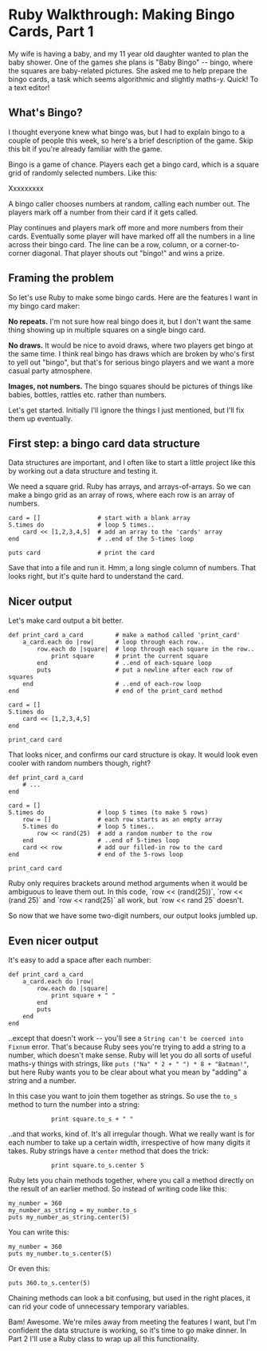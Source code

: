 Ruby Walkthrough: Making Bingo Cards, Part 1
============================================

My wife is having a baby, and my 11 year old daughter wanted to plan the baby shower. One of the games she plans is "Baby Bingo" -- bingo, where the squares are baby-related pictures.  She asked me to help prepare the bingo cards, a task which seems algorithmic and slightly maths-y.  Quick! To a text editor!

What's Bingo?
-------------

I thought everyone knew what bingo was, but I had to explain bingo to a couple of people this week, so here's a brief description of the game. Skip this bit if you're already familiar with the game.

Bingo is a game of chance. Players each get a bingo card, which is a square grid of randomly selected numbers.  Like this:

Xxxxxxxxx

A bingo caller chooses numbers at random, calling each number out.  The players mark off a number from their card if it gets called.

Play continues and players mark off more and more numbers from their cards.  Eventually some player will have marked off all the numbers in a line across their bingo card. The line can be a row, column, or a corner-to-corner diagonal.  That player shouts out "bingo!" and wins a prize.

Framing the problem
-------------------
So let's use Ruby to make some bingo cards.  Here are the features I want in my bingo card maker:

**No repeats.**  I'm not sure how real bingo does it, but I don't want the same thing showing up in multiple squares on a single bingo card.

**No draws.**  It would be nice to avoid draws, where two players get bingo at the same time. I think real bingo has draws which are broken by who's first to yell out "bingo", but that's for serious bingo players and we want a more casual party atmosphere.

**Images, not numbers.**  The bingo squares should be pictures of things like babies, bottles, rattles etc. rather than numbers.

Let's get started.  Initially I'll ignore the things I just mentioned, but I'll fix them up eventually.

First step: a bingo card data structure
---------------------------------------

Data structures are important, and I often like to start a little project like this by working out a data structure and testing it.  

We need a square grid.  Ruby has arrays, and arrays-of-arrays. So we can make a bingo grid as an array of rows, where each row is an array of numbers.

    card = []                # start with a blank array
    5.times do               # loop 5 times..
        card << [1,2,3,4,5]  # add an array to the 'cards' array
    end                      # ..end of the 5-times loop

    puts card                # print the card

Save that into a file and run it.  Hmm, a long single column of numbers.  That looks right, but it's quite hard to understand the card.

Nicer output
------------
Let's make card output a bit better.

    def print_card a_card         # make a mathod called 'print_card'
        a_card.each do |row|      # loop through each row..
            row.each do |square|  # loop through each square in the row..
                print square      # print the current square
            end                   # ..end of each-square loop
            puts                  # put a newline after each row of squares
        end                       # ..end of each-row loop
    end                           # end of the print_card method

    card = []
    5.times do
        card << [1,2,3,4,5]
    end

    print_card card

That looks nicer, and confirms our card structure is okay.  It would look even cooler with random numbers though, right?

    def print_card a_card
        # ...
    end

    card = []
    5.times do               # loop 5 times (to make 5 rows)
        row = []             # each row starts as an empty array
        5.times do           # loop 5 times..
            row << rand(25)  # add a random number to the row
        end                  # ..end of 5-times loop
        card << row          # add our filled-in row to the card
    end                      # end of the 5-rows loop

    print_card card

<aside class="note language ruby">
    Ruby only requires brackets around method arguments when it would be ambiguous to leave them out.  In this code, `row << (rand(25))`, `row << (rand 25)` and `row << rand(25)` all work, but `row << rand 25` doesn't.
</aside>

So now that we have some two-digit numbers, our output looks jumbled up.

Even nicer output
-----------------

It's easy to add a space after each number:

    def print_card a_card
        a_card.each do |row|
            row.each do |square|
                print square + " "
            end
            puts
        end
    end

..except that doesn't work -- you'll see a `String can't be coerced into Fixnum` error.  That's because Ruby sees you're trying to add a string to a number, which doesn't make sense.  Ruby will let you do  all sorts of useful maths-y things with strings, like `puts ("Na" * 2 + " ") * 8 + "Batman!"`, but here Ruby wants you to be clear about what you mean by "adding" a string and a number.

In this case you want to join them together as strings.  So use the `to_s` method to turn the number into a string:

                print square.to_s + " "

..and that works, kind of.  It's all irregular though.  What we really want is for each number to take up a certain width, irrespective of how many digits it takes.  Ruby strings have a `center` method that does the trick:

                print square.to_s.center 5

<aside class="note language ruby">
Ruby lets you chain methods together, where you call a method directly on the result of an earlier method.  So instead of writing code like this:

    my_number = 360
    my_number_as_string = my_number.to_s
    puts my_number_as_string.center(5)

You can write this:

    my_number = 360
    puts my_number.to_s.center(5)

Or even this:

    puts 360.to_s.center(5)

Chaining methods can look a bit confusing, but used in the right places, it can rid your code of unnecessary temporary variables.
</aside>

Bam! Awesome.  We're miles away from meeting the features I want, but I'm confident the data structure is working, so it's time to go make dinner.  In Part 2 I'll use a Ruby class to wrap up all this functionality.














